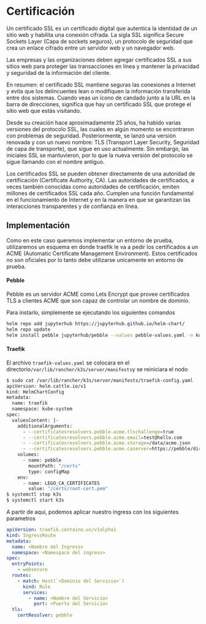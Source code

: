 # Certificación

Un certificado SSL es un certificado digital que autentica la identidad de un sitio web y habilita una conexión cifrada. La sigla SSL significa Secure Sockets Layer (Capa de sockets seguros), un protocolo de seguridad que crea un enlace cifrado entre un servidor web y un navegador web.

Las empresas y las organizaciones deben agregar certificados SSL a sus sitios web para proteger las transacciones en línea y mantener la privacidad y seguridad de la información del cliente.

En resumen: el certificado SSL mantiene seguras las conexiones a Internet y evita que los delincuentes lean o modifiquen la información transferida entre dos sistemas. Cuando veas un ícono de candado junto a la URL en la barra de direcciones, significa que hay un certificado SSL que protege el sitio web que estás visitando.

Desde su creación hace aproximadamente 25 años, ha habido varias versiones del protocolo SSL, las cuales en algún momento se encontraron con problemas de seguridad. Posteriormente, se lanzó una versión renovada y con un nuevo nombre: TLS (Transport Layer Security, Seguridad de capa de transporte), que sigue en uso actualmente. Sin embargo, las iniciales SSL se mantuvieron, por lo que la nueva versión del protocolo se sigue llamando con el nombre antiguo.

Los certificados SSL se pueden obtener directamente de una autoridad de certificación (Certificate Authority, CA). Las autoridades de certificados, a veces también conocidas como autoridades de certificación, emiten millones de certificados SSL cada año. Cumplen una función fundamental en el funcionamiento de Internet y en la manera en que se garantizan las interacciones transparentes y de confianza en línea.

## Implementación

Como en este caso queremos implementar un entorno de prueba, utilizaremos un esquema en donde traefik le va a pedir los certificados a un ACME (Automatic Certificate Management Environment). Estos certificados no son oficiales por lo tanto debe utilizarse unicamente en entorno de prueba.

#### Pebble

Pebble es un servidor ACME como Lets Encrypt que provee certificados TLS a clientes ACME que son capaz de controlar un nombre de dominio.

Para instarlo, simplemente se ejecutando los siguientes comandos

```sh
helm repo add jupyterhub https://jupyterhub.github.io/helm-chart/
helm repo update
helm install pebble jupyterhub/pebble --values pebble-values.yaml -n kube-system    
```

#### Traefik

El archivo `traefik-values.yaml` se colocara en el directorio`/var/lib/rancher/k3s/server/manifests`y se reiniciara el nodo

```sh
$ sudo cat /var/lib/rancher/k3s/server/manifests/traefik-config.yaml
apiVersion: helm.cattle.io/v1
kind: HelmChartConfig
metadata:
  name: traefik
  namespace: kube-system
spec:
  valuesContent: |-
    additionalArguments:
      - --certificatesresolvers.pebble.acme.tlschallenge=true
      - --certificatesresolvers.pebble.acme.email=test@hello.com
      - --certificatesresolvers.pebble.acme.storage=/data/acme.json
      - --certificatesresolvers.pebble.acme.caserver=https://pebble/dir
    volumes:
      - name: pebble
        mountPath: "/certs"
        type: configMap
    env:
      - name: LEGO_CA_CERTIFICATES
        value: "/certs/root-cert.pem"
$ systemctl stop k3s
$ systemctl start k3s
```

A partir de aqui, podemos aplicar nuestro ingress con los siguientes parametros

```yaml
apiVersion: traefik.containo.us/v1alpha1
kind: IngressRoute
metadata:
  name: <Nombre del Ingress>
  namespace: <Namespace del ingress>
spec:
  entryPoints:
    - websecure
  routes:
    - match: Host(`<Dominio del Servicio>`)
      kind: Rule
      services:
        - name: <Nombre del Servicio>
          port: <Puerto del Servicio>
  tls:
    certResolver: pebble
```

